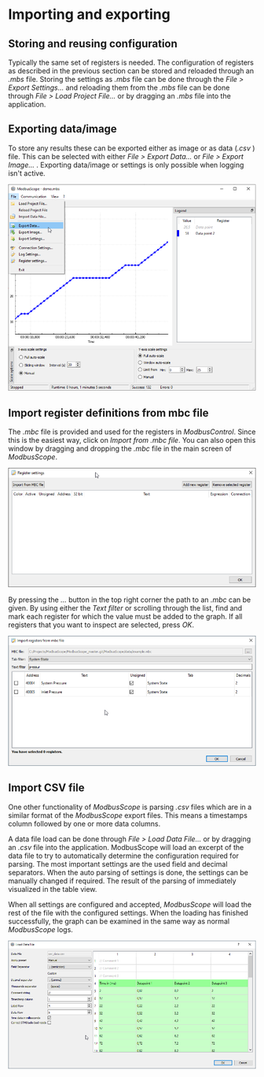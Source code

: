 # Importing and exporting

## Storing and reusing configuration

Typically the same set of registers is needed. The configuration of registers as described in the previous section can be stored and reloaded through an *.mbs* file. Storing the settings as *.mbs* file can be done through the *File > Export Settings...* and reloading them from the *.mbs* file can be done through *File > Load Project File...* or by dragging an *.mbs* file into the application.

## Exporting data/image

To store any results these can be exported either as image or as data (*.csv* ) file. This can be selected with either *File > Export Data...* or  *File > Export Image...* . Exporting data/image or settings is only possible when logging isn't active.

![image](../_static/user_manual/export_data.png)

## Import register definitions from mbc file

The *.mbc* file is provided and used for the registers in *ModbusControl*.  Since this is the easiest way, click on *Import from .mbc file*. You can also open this window by dragging and dropping the *.mbc* file in the main screen of *ModbusScope*.

![image](../_static/user_manual/register_settings_dialog.png)

By pressing the *...* button in the top right corner the path to an *.mbc* can be given. By using either the *Text filter* or scrolling through the list, find and mark each register for which the value must be added to the graph. If all registers that you want to inspect are selected, press *OK*.

![image](../_static/user_manual/import_from_mbc_dialog.png)

## Import CSV file

One other functionality of *ModbusScope* is parsing *.csv* files which are in a similar format of the *ModbusScope* export files. This means a timestamps column followed by one or more data columns.

A data file load can be done through *File > Load Data File...* or by dragging an *.csv* file into the application. ModbusScope will load an excerpt of the data file to try to automatically determine the configuration required for parsing. The most important settings are the used field and decimal separators. When the auto parsing of settings is done, the settings can be manually changed if required. The result of the parsing of immediately visualized in the table view.

When all settings are configured and accepted, *ModbusScope* will load the rest of the file with the configured settings. When the loading has finished successfully, the graph can be examined in the same way as normal *ModbusScope* logs.

![image](../_static/user_manual/import_csv.png)
